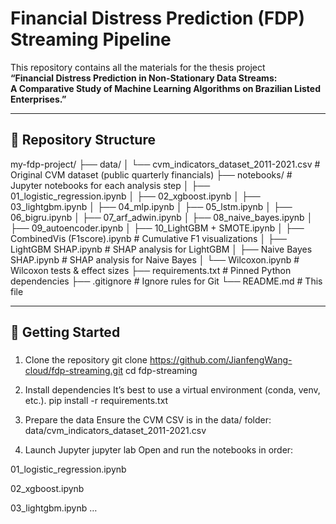 # Financial Distress Prediction (FDP) Streaming Pipeline

This repository contains all the materials for the thesis project  
**“Financial Distress Prediction in Non-Stationary Data Streams:  
A Comparative Study of Machine Learning Algorithms on Brazilian Listed Enterprises.”**

---

## 📁 Repository Structure

my-fdp-project/
├── data/
│ └── cvm_indicators_dataset_2011-2021.csv # Original CVM dataset (public quarterly financials)
├── notebooks/ # Jupyter notebooks for each analysis step
│ ├── 01_logistic_regression.ipynb
│ ├── 02_xgboost.ipynb
│ ├── 03_lightgbm.ipynb
│ ├── 04_mlp.ipynb
│ ├── 05_lstm.ipynb
│ ├── 06_bigru.ipynb
│ ├── 07_arf_adwin.ipynb
│ ├── 08_naive_bayes.ipynb
│ ├── 09_autoencoder.ipynb
│ ├── 10_LightGBM + SMOTE.ipynb
│ ├── CombinedVis (F1score).ipynb # Cumulative F1 visualizations
│ ├── LightGBM SHAP.ipynb # SHAP analysis for LightGBM
│ ├── Naive Bayes SHAP.ipynb # SHAP analysis for Naive Bayes
│ └── Wilcoxon.ipynb # Wilcoxon tests & effect sizes
├── requirements.txt # Pinned Python dependencies
├── .gitignore # Ignore rules for Git
└── README.md # This file

---

## 🚀 Getting Started

### 
1. Clone the repository
git clone https://github.com/JianfengWang-cloud/fdp-streaming.git
cd fdp-streaming

2. Install dependencies
It’s best to use a virtual environment (conda, venv, etc.).
pip install -r requirements.txt

3. Prepare the data
Ensure the CVM CSV is in the data/ folder:
data/cvm_indicators_dataset_2011-2021.csv

4. Launch Jupyter
jupyter lab
Open and run the notebooks in order:

01_logistic_regression.ipynb

02_xgboost.ipynb

03_lightgbm.ipynb
…